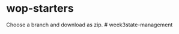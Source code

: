 # wop-starters

Choose a branch and download as zip.
#   w e e k 3 s t a t e - m a n a g e m e n t  
 